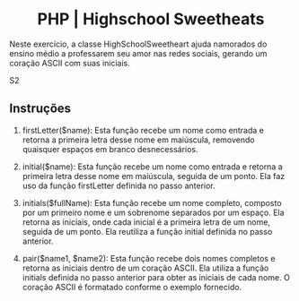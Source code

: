 <h1 align="center"> PHP | Highschool Sweetheats </h1>

Neste exercício, a classe HighSchoolSweetheart ajuda namorados do ensino médio a professarem seu amor nas redes sociais, gerando um coração ASCII com suas iniciais.

S2

## Instruções

1. firstLetter($name): Esta função recebe um nome como entrada e retorna a primeira letra desse nome em maiúscula, removendo quaisquer espaços em branco desnecessários.

2. initial($name): Esta função recebe um nome como entrada e retorna a primeira letra desse nome em maiúscula, seguida de um ponto. Ela faz uso da função firstLetter definida no passo anterior.

3. initials($fullName): Esta função recebe um nome completo, composto por um primeiro nome e um sobrenome separados por um espaço. Ela retorna as iniciais, onde cada inicial é a primeira letra de um nome, seguida de um ponto. Ela reutiliza a função initial definida no passo anterior.

4. pair($name1, $name2): Esta função recebe dois nomes completos e retorna as iniciais dentro de um coração ASCII. Ela utiliza a função initials definida no passo anterior para obter as iniciais de cada nome. O coração ASCII é formatado conforme o exemplo fornecido.
